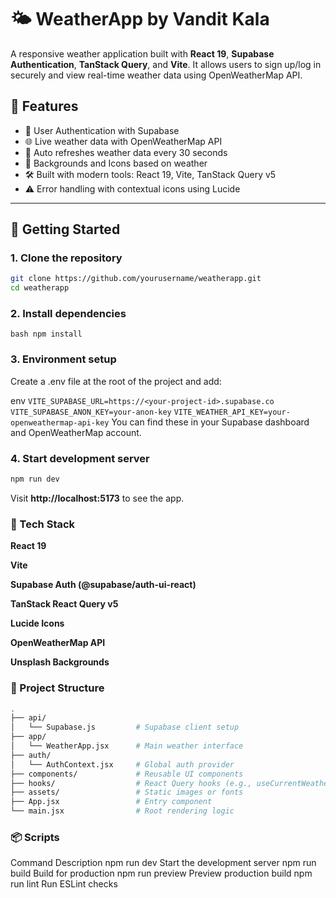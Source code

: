 # 🌤️ WeatherApp by Vandit Kala

A responsive weather application built with **React 19**, **Supabase Authentication**, **TanStack Query**, and **Vite**. It allows users to sign up/log in securely and view real-time weather data using OpenWeatherMap API.

## 🔧 Features

- 🔐 User Authentication with Supabase
- 🌐 Live weather data with OpenWeatherMap API
- 🔄 Auto refreshes weather data every 30 seconds
- 🌙 Backgrounds and Icons based on weather
- 🛠️ Built with modern tools: React 19, Vite, TanStack Query v5
- ⚠️ Error handling with contextual icons using Lucide

---

## 🚀 Getting Started

### 1. Clone the repository

```bash
git clone https://github.com/yourusername/weatherapp.git
cd weatherapp
```

### 2. Install dependencies
``` bash npm install ```

### 3. Environment setup
Create a .env file at the root of the project and add:

env
``` VITE_SUPABASE_URL=https://<your-project-id>.supabase.co ```
``` VITE_SUPABASE_ANON_KEY=your-anon-key ```
``` VITE_WEATHER_API_KEY=your-openweathermap-api-key ```
You can find these in your Supabase dashboard and OpenWeatherMap account.

### 4. Start development server
``` bash
npm run dev 
```

Visit **http://localhost:5173** to see the app.

### 🧩 Tech Stack
**React 19**

**Vite**

**Supabase Auth (@supabase/auth-ui-react)**

**TanStack React Query v5**

**Lucide Icons**

**OpenWeatherMap API**

**Unsplash Backgrounds**

### 📁 Project Structure
```bash
.
├── api/
│   └── Supabase.js         # Supabase client setup
├── app/
│   └── WeatherApp.jsx      # Main weather interface
├── auth/
│   └── AuthContext.jsx     # Global auth provider
├── components/             # Reusable UI components
├── hooks/                  # React Query hooks (e.g., useCurrentWeather)
├── assets/                 # Static images or fonts
├── App.jsx                 # Entry component
└── main.jsx                # Root rendering logic
```


### 📦 Scripts
Command	Description
npm run dev 	Start the development server
npm run build	Build for production
npm run preview 	Preview production build
npm run lint	Run ESLint checks
